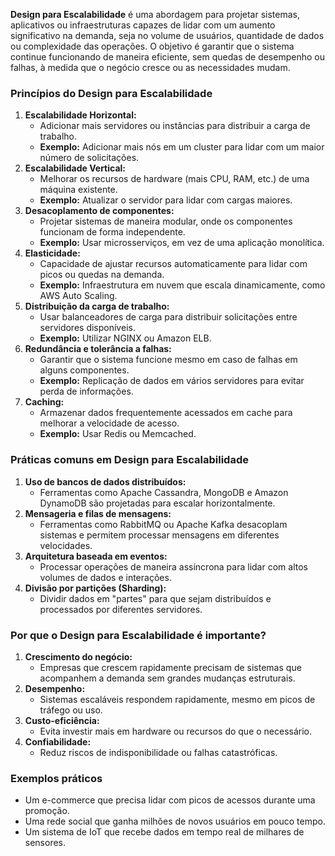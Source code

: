**Design para Escalabilidade** é uma abordagem para projetar sistemas, aplicativos ou infraestruturas capazes de lidar com um aumento significativo na demanda, seja no volume de usuários, quantidade de dados ou complexidade das operações. O objetivo é garantir que o sistema continue funcionando de maneira eficiente, sem quedas de desempenho ou falhas, à medida que o negócio cresce ou as necessidades mudam.

### **Princípios do Design para Escalabilidade**

1. **Escalabilidade Horizontal:**
    - Adicionar mais servidores ou instâncias para distribuir a carga de trabalho.
    - **Exemplo:** Adicionar mais nós em um cluster para lidar com um maior número de solicitações.
2. **Escalabilidade Vertical:**
    - Melhorar os recursos de hardware (mais CPU, RAM, etc.) de uma máquina existente.
    - **Exemplo:** Atualizar o servidor para lidar com cargas maiores.
3. **Desacoplamento de componentes:**
    - Projetar sistemas de maneira modular, onde os componentes funcionam de forma independente.
    - **Exemplo:** Usar microsserviços, em vez de uma aplicação monolítica.
4. **Elasticidade:**
    - Capacidade de ajustar recursos automaticamente para lidar com picos ou quedas na demanda.
    - **Exemplo:** Infraestrutura em nuvem que escala dinamicamente, como AWS Auto Scaling.
5. **Distribuição da carga de trabalho:**
    - Usar balanceadores de carga para distribuir solicitações entre servidores disponíveis.
    - **Exemplo:** Utilizar NGINX ou Amazon ELB.
6. **Redundância e tolerância a falhas:**
    - Garantir que o sistema funcione mesmo em caso de falhas em alguns componentes.
    - **Exemplo:** Replicação de dados em vários servidores para evitar perda de informações.
7. **Caching:**
    - Armazenar dados frequentemente acessados em cache para melhorar a velocidade de acesso.
    - **Exemplo:** Usar Redis ou Memcached.

### **Práticas comuns em Design para Escalabilidade**

1. **Uso de bancos de dados distribuídos:**
    - Ferramentas como Apache Cassandra, MongoDB e Amazon DynamoDB são projetadas para escalar horizontalmente.
2. **Mensageria e filas de mensagens:**
    - Ferramentas como RabbitMQ ou Apache Kafka desacoplam sistemas e permitem processar mensagens em diferentes velocidades.
3. **Arquitetura baseada em eventos:**
    - Processar operações de maneira assíncrona para lidar com altos volumes de dados e interações.
4. **Divisão por partições (Sharding):**
    - Dividir dados em "partes" para que sejam distribuídos e processados por diferentes servidores.

### **Por que o Design para Escalabilidade é importante?**

1. **Crescimento do negócio:**
    - Empresas que crescem rapidamente precisam de sistemas que acompanhem a demanda sem grandes mudanças estruturais.
2. **Desempenho:**
    - Sistemas escaláveis respondem rapidamente, mesmo em picos de tráfego ou uso.
3. **Custo-eficiência:**
    - Evita investir mais em hardware ou recursos do que o necessário.
4. **Confiabilidade:**
    - Reduz riscos de indisponibilidade ou falhas catastróficas.

### **Exemplos práticos**

- Um e-commerce que precisa lidar com picos de acessos durante uma promoção.
- Uma rede social que ganha milhões de novos usuários em pouco tempo.
- Um sistema de IoT que recebe dados em tempo real de milhares de sensores.


